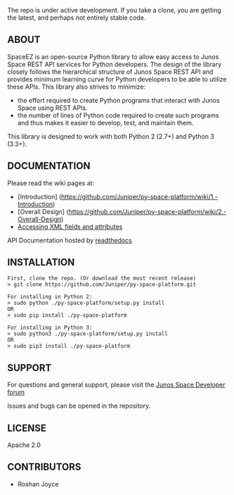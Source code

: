 The repo is under active development.  If you take a clone, you are getting the latest, and perhaps not entirely stable code.

## ABOUT
SpaceEZ is an open-source Python library to allow easy access to Junos Space REST API services for Python developers. The design of the library closely follows the hierarchical structure of Junos Space REST API and provides minimum learning curve for Python developers to be able to utilize these APIs. This library also strives to minimize:
* the effort required to create Python programs that interact with Junos Space using REST APIs. 
* the number of lines of Python code required to create such programs and thus makes it easier to develop, test, and maintain them.

This library is designed to work with both Python 2 (2.7+) and Python 3 (3.3+).

## DOCUMENTATION

Please read the wiki pages at:
* [Introduction] (https://github.com/Juniper/py-space-platform/wiki/1.-Introduction)
* [Overall Design] (https://github.com/Juniper/py-space-platform/wiki/2.-Overall-Design)
* [Accessing XML fields and attributes](https://github.com/Juniper/py-space-platform/wiki/3.-Accessing-XML-fields-and-attributes)

API Documentation hosted by [readthedocs](http://space-ez.readthedocs.org)

## INSTALLATION

```
First, clone the repo. (Or download the most recent release)
> git clone https://github.com/Juniper/py-space-platform.git

For installing in Python 2:
> sudo python ./py-space-platform/setup.py install
OR
> sudo pip install ./py-space-platform

For installing in Python 3:
> sudo python3 ./py-space-platform/setup.py install
OR
> sudo pip3 install ./py-space-platform
```


## SUPPORT

For questions and general support, please visit the [Junos Space Developer forum](http://forums.juniper.net/t5/Junos-Space-Developer/bd-p/JSD)

Issues and bugs can be opened in the repository.

## LICENSE

Apache 2.0
  
## CONTRIBUTORS

  - Roshan Joyce
